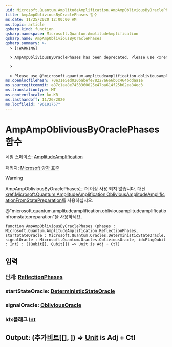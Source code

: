 ```yaml
---
uid: Microsoft.Quantum.AmplitudeAmplification.AmpAmpObliviousByOraclePhases
title: AmpAmpObliviousByOraclePhases 함수
ms.date: 11/25/2020 12:00:00 AM
ms.topic: article
qsharp.kind: function
qsharp.namespace: Microsoft.Quantum.AmplitudeAmplification
qsharp.name: AmpAmpObliviousByOraclePhases
qsharp.summary: >-
  > [!WARNING]

  > AmpAmpObliviousByOraclePhases has been deprecated. Please use <xref:Microsoft.Quantum.AmplitudeAmplification.ObliviousAmplitudeAmplificationFromStatePreparation> instead.

  >

  > Please use @"microsoft.quantum.amplitudeamplification.obliviousamplitudeamplificationfromstatepreparation".
ms.openlocfilehash: 70e31e5ed020babefe78227a666b6c464bddaa1e
ms.sourcegitcommit: a87c1aa8e7453360025e47ba614f25b02ea84ec3
ms.translationtype: MT
ms.contentlocale: ko-KR
ms.lasthandoff: 11/26/2020
ms.locfileid: "96191757"
---
```

# <a name="ampampobliviousbyoraclephases-function"></a>AmpAmpObliviousByOraclePhases 함수

네임 스페이스: [AmplitudeAmplification](xref:Microsoft.Quantum.AmplitudeAmplification)

패키지: [Microsoft 양자 표준](https://nuget.org/packages/Microsoft.Quantum.Standard)


> [!WARNING]
> AmpAmpObliviousByOraclePhases는 더 이상 사용 되지 않습니다. 대신 <xref:Microsoft.Quantum.AmplitudeAmplification.ObliviousAmplitudeAmplificationFromStatePreparation>를 사용하십시오.
>
> @"microsoft.quantum.amplitudeamplification.obliviousamplitudeamplificationfromstatepreparation"을 사용하세요.



```qsharp
function AmpAmpObliviousByOraclePhases (phases : Microsoft.Quantum.AmplitudeAmplification.ReflectionPhases, startStateOracle : Microsoft.Quantum.Oracles.DeterministicStateOracle, signalOracle : Microsoft.Quantum.Oracles.ObliviousOracle, idxFlagQubit : Int) : ((Qubit[], Qubit[]) => Unit is Adj + Ctl)
```


## <a name="input"></a>입력

### <a name="phases--reflectionphases"></a>단계: [ReflectionPhases](xref:Microsoft.Quantum.AmplitudeAmplification.ReflectionPhases)




### <a name="startstateoracle--deterministicstateoracle"></a>startStateOracle: [DeterministicStateOracle](xref:Microsoft.Quantum.Oracles.DeterministicStateOracle)




### <a name="signaloracle--obliviousoracle"></a>signalOracle: [ObliviousOracle](xref:Microsoft.Quantum.Oracles.ObliviousOracle)




### <a name="idxflagqubit--int"></a>Idx플래그 [Int](xref:microsoft.quantum.lang-ref.int)





## <a name="output--qubitqubit--unit--is-adj--ctl"></a>Output: (추가[비트](xref:microsoft.quantum.lang-ref.qubit)[[], [](xref:microsoft.quantum.lang-ref.qubit)]) => [Unit](xref:microsoft.quantum.lang-ref.unit) is Adj + Ctl

